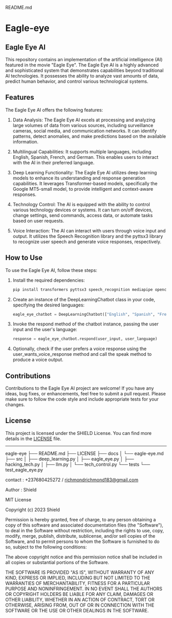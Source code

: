 README.md

# Eagle-eye
## Eagle Eye AI

This repository contains an implementation of the artificial intelligence (AI) featured in the movie "Eagle Eye". The Eagle Eye AI is a highly advanced and sophisticated system that demonstrates capabilities beyond traditional AI technologies. It possesses the ability to analyze vast amounts of data, predict human behavior, and control various technological systems.

## Features

The Eagle Eye AI offers the following features:

1. Data Analysis: The Eagle Eye AI excels at processing and analyzing large volumes of data from various sources, including surveillance cameras, social media, and communication networks. It can identify patterns, detect anomalies, and make predictions based on the available information.

2. Multilingual Capabilities: It supports multiple languages, including English, Spanish, French, and German. This enables users to interact with the AI in their preferred language.

3. Deep Learning Functionality: The Eagle Eye AI utilizes deep learning models to enhance its understanding and response generation capabilities. It leverages Transformer-based models, specifically the Google MT5-small model, to provide intelligent and context-aware responses.

4. Technology Control: The AI is equipped with the ability to control various technology devices or systems. It can turn on/off devices, change settings, send commands, access data, or automate tasks based on user requests.

5. Voice Interaction: The AI can interact with users through voice input and output. It utilizes the Speech Recognition library and the pyttsx3 library to recognize user speech and generate voice responses, respectively.

## How to Use

To use the Eagle Eye AI, follow these steps:

1. Install the required dependencies:
   ```bash
   pip install transformers pyttsx3 speech_recognition mediapipe opencv-python numpy
   ```

2. Create an instance of the DeepLearningChatbot class in your code, specifying the desired languages:
   ```python
   eagle_eye_chatbot = DeepLearningChatbot(["English", "Spanish", "French", "German"])
   ```

3. Invoke the respond method of the chatbot instance, passing the user input and the user's language:
   ```python
   response = eagle_eye_chatbot.respond(user_input, user_language)
   ```

4. Optionally, check if the user prefers a voice response using the user_wants_voice_response method and call the speak method to produce a voice output.

## Contributions

Contributions to the Eagle Eye AI project are welcome! If you have any ideas, bug fixes, or enhancements, feel free to submit a pull request. Please make sure to follow the code style and include appropriate tests for your changes.

## License

This project is licensed under the SHIELD License. You can find more details in the [LICENSE](LICENSE) file.

---



eagle-eye
├── README.md
├── LICENSE
├── docs
│   └── eagle-eye.md
├── src
│   ├── deep_learning.py
│   ├── eagle_eye.py
│   ├── hacking_tech.py
│   ├── llm.py
│   └── tech_control.py
└── tests
    └── test_eagle_eye.py



contact : +237680425272 / richmondrichmond183@gmail.com 

Author : Shield

MIT License

Copyright (c) 2023 Shield

Permission is hereby granted, free of charge, to any person obtaining a copy of this software and associated documentation files (the "Software"), to deal in the Software without restriction, including the rights to use, copy, modify, merge, publish, distribute, sublicense, and/or sell copies of the Software, and to permit persons to whom the Software is furnished to do so, subject to the following conditions:

The above copyright notice and this permission notice shall be included in all copies or substantial portions of the Software.

THE SOFTWARE IS PROVIDED "AS IS", WITHOUT WARRANTY OF ANY KIND, EXPRESS OR IMPLIED, INCLUDING BUT NOT LIMITED TO THE WARRANTIES OF MERCHANTABILITY, FITNESS FOR A PARTICULAR PURPOSE AND NONINFRINGEMENT. IN NO EVENT SHALL THE AUTHORS OR COPYRIGHT HOLDERS BE LIABLE FOR ANY CLAIM, DAMAGES OR OTHER LIABILITY, WHETHER IN AN ACTION OF CONTRACT, TORT OR OTHERWISE, ARISING FROM, OUT OF OR IN CONNECTION WITH THE SOFTWARE OR THE USE OR OTHER DEALINGS IN THE SOFTWARE.
